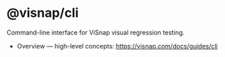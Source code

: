 # @visnap/cli

Command-line interface for ViSnap visual regression testing.

- Overview — high-level concepts: https://visnap.com/docs/guides/cli
